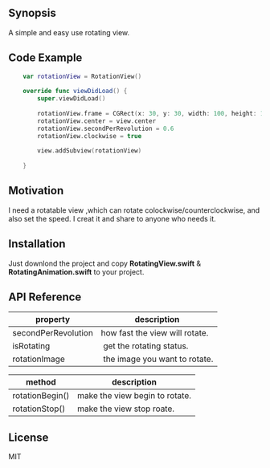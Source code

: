 ## Synopsis

A simple and easy use rotating view.

## Code Example

```Swift
    var rotationView = RotationView()
    
    override func viewDidLoad() {
        super.viewDidLoad()
        
        rotationView.frame = CGRect(x: 30, y: 30, width: 100, height: 100)
        rotationView.center = view.center
        rotationView.secondPerRevolution = 0.6
        rotationView.clockwise = true
        
        view.addSubview(rotationView)
        
    }
```

## Motivation

I need a rotatable view ,which can rotate colockwise/counterclockwise, and also set the speed.
I creat it and share to anyone who needs it.

## Installation

Just downlond the project and copy <b>RotatingView.swift</b> & <b>RotatingAnimation.swift</b> to your project.

## API Reference

property | description
---- | ---
secondPerRevolution | how fast the view will rotate.
isRotating |  get the rotating status.
rotationImage |  the image you want to rotate.

method | description
-|-
rotationBegin()| make the view begin to rotate.
rotationStop()| make the view stop roate.

## License

MIT
